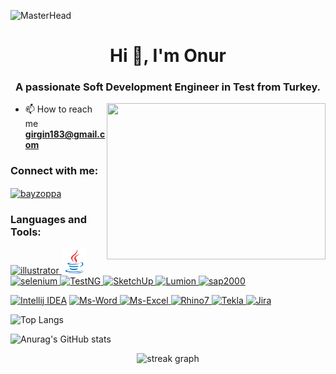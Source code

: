  ![MasterHead](https://wallpapercave.com/wp/wp7335181.jpg)
<h1 align="center">Hi 👋, I'm Onur</h1>
<h3 align="center">A passionate Soft Development Engineer in Test from Turkey.</h3>

<img align="right" height=250 width=350 src="https://i.pinimg.com/originals/7f/7f/28/7f7f2882899755a705a2953b6fcfc263.gif" />

- 📫 How to reach me **girgin183@gmail.com**

<h3 align="left">Connect with me:</h3>
<p align="left">
<a href="https://twitter.com/bayzoppa" target="blank"><img align="center" src="https://raw.githubusercontent.com/rahuldkjain/github-profile-readme-generator/master/src/images/icons/Social/twitter.svg" alt="bayzoppa" height="30" width="40" /></a>
</p>

<h3 align="left">Languages and Tools:</h3>
<p align="left"> 
 <a href="https://www.adobe.com/in/products/illustrator.html" target="_blank" rel="noreferrer"> <img src="https://www.vectorlogo.zone/logos/adobe_illustrator/adobe_illustrator-icon.svg" alt="illustrator" width="40" height="40"/> </a>
 <a href="https://www.java.com" target="_blank" rel="noreferrer"> <img src="https://raw.githubusercontent.com/devicons/devicon/master/icons/java/java-original.svg" alt="java" width="40" height="40"/> </a> 
 <a href="https://www.selenium.dev" target="_blank" rel="noreferrer"> <img src="https://raw.githubusercontent.com/detain/svg-logos/780f25886640cef088af994181646db2f6b1a3f8/svg/selenium-logo.svg" alt="selenium" width="50" height="50"/> </a>
 <a href="https://www.selenium.dev" target="_blank" rel="noreferrer"> <img src="https://i.pinimg.com/originals/7f/60/db/7f60db65eac12c8d02e45280dd53381a.jpg" alt="TestNG" width="45" height="45"/> </a> 
 <a href="https://www.sketchup.com/" target="_blank" rel="noreferrer"> <img src="https://www.sketchupaustralia.com.au/wp-content/uploads/SketchUp-Mark-1200pxl-RGB.png" alt="SketchUp" width="40" height="40"/> </a>
 <a href="https://lumion.com/" target="_blank" rel="noreferrer"> <img src="https://static.wixstatic.com/media/b74222_51e04b1c2d0448b3a2edf60e98d0e25b.png/v1/fill/w_250,h_250,al_c/icono_BASE_LUMION.png" alt="Lumion" width="40" height="40"/> </a> 
 <a href="https://www.csiamerica.com/" target="_blank" rel="noreferrer"> <img src="https://insapedia.com/wp-content/uploads/2018/04/CSI-SAP2000.png" alt="sap2000" width="40" height="40"/> </a>
 
 
 <a href="https://www.jetbrains.com/idea/" target="_blank" rel="noreferrer"> <img src="https://brandslogos.com/wp-content/uploads/images/large/intellij-idea-logo.png" alt="Intellij IDEA" width="40" height="40"/></a>
 <a href="https://www.microsoft.com/tr-tr/microsoft-365/word" target="_blank" rel="noreferrer"> <img src="https://static-00.iconduck.com/assets.00/ms-word-icon-512x506-wioyi8od.png" alt="Ms-Word" width="40" height="40"/> </a>
 <a href="https://www.microsoft.com/tr-tr/microsoft-365/word" target="_blank" rel="noreferrer"> <img src="https://icons.iconarchive.com/icons/iconstoc/ms-office-2013/512/excel-icon.png" alt="Ms-Excel" width="40" height="40"/> </a>
 <a href="https://www.rhino3d.com/" target="_blank" rel="noreferrer"> <img src="https://ih1.redbubble.net/image.5266525204.2178/raf,360x360,075,t,fafafa:ca443f4786.jpg" alt="Rhino7" width="40" height="40"/> </a>
 <a href="https://www.tekla.com/" target="_blank" rel="noreferrer"> <img src="https://play-lh.googleusercontent.com/CNV67V3UGjqI-ruG5TImDbTAlNzLMTV5ghb0mYLPLfv7Yj3FvxOItZwxKz2s97-wBrg" alt="Tekla" width="40" height="40"/> </a>
 <a href="https://www.atlassian.com/software/jira" target="_blank" rel="noreferrer"> <img src="https://pageflows.com/media/logos/jira.jpg" alt="Jira" width="40" height="40"/> </a> 
 
</p>

![Top Langs](https://github-readme-stats.vercel.app/api/top-langs/?username=mednasa&theme=tokyonight)

![Anurag's GitHub stats](https://github-readme-stats.vercel.app/api?username=mednasa&theme=dark&show_icons=true)

<div align="center">
  <img src="https://streak-stats.demolab.com?user=mednasa&locale=en&mode=daily&theme=dark&hide_border=false&border_radius=5&order=3" height="220" alt="streak graph"  />
</div>

